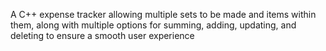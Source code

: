 A C++ expense tracker allowing multiple sets to be made and items within them, along with multiple options for summing, adding, updating, and deleting to ensure a smooth user experience
